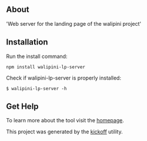 ## About

'Web server for the landing page of the walipini project'

## Installation

Run the install command:

    npm install walipini-lp-server

Check if walipini-lp-server is properly installed:

    $ walipini-lp-server -h

## Get Help

To learn more about the tool visit the [homepage](http://tombenke.github.io/walipini-lp-server/).

This project was generated by the
[kickoff](https://github.com/tombenke/kickoff) utility.
